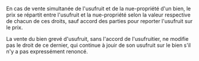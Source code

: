   
 En cas de vente simultanée de l'usufruit et de la nue-propriété d'un bien, le prix se répartit entre l'usufruit et la nue-propriété selon la valeur respective de chacun de ces droits, sauf accord des parties pour reporter l'usufruit sur le prix.  

  
 La vente du bien grevé d'usufruit, sans l'accord de l'usufruitier, ne modifie pas le droit de ce dernier, qui continue à jouir de son usufruit sur le bien s'il n'y a pas expressément renoncé.  
